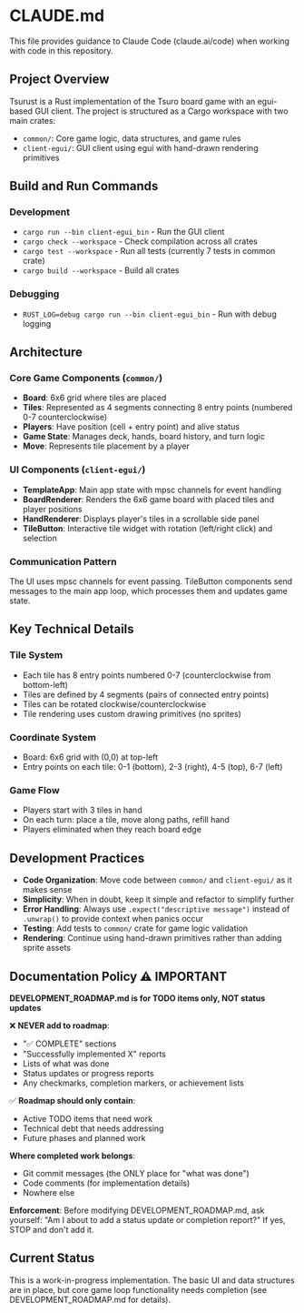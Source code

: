 # CLAUDE.md

This file provides guidance to Claude Code (claude.ai/code) when working with code in this repository.

## Project Overview

Tsurust is a Rust implementation of the Tsuro board game with an egui-based GUI client. The project is structured as a Cargo workspace with two main crates:

- `common/`: Core game logic, data structures, and game rules
- `client-egui/`: GUI client using egui with hand-drawn rendering primitives

## Build and Run Commands

### Development
- `cargo run --bin client-egui_bin` - Run the GUI client
- `cargo check --workspace` - Check compilation across all crates
- `cargo test --workspace` - Run all tests (currently 7 tests in common crate)
- `cargo build --workspace` - Build all crates

### Debugging
- `RUST_LOG=debug cargo run --bin client-egui_bin` - Run with debug logging

## Architecture

### Core Game Components (`common/`)
- **Board**: 6x6 grid where tiles are placed
- **Tiles**: Represented as 4 segments connecting 8 entry points (numbered 0-7 counterclockwise)
- **Players**: Have position (cell + entry point) and alive status
- **Game State**: Manages deck, hands, board history, and turn logic
- **Move**: Represents tile placement by a player

### UI Components (`client-egui/`)
- **TemplateApp**: Main app state with mpsc channels for event handling
- **BoardRenderer**: Renders the 6x6 game board with placed tiles and player positions
- **HandRenderer**: Displays player's tiles in a scrollable side panel
- **TileButton**: Interactive tile widget with rotation (left/right click) and selection

### Communication Pattern
The UI uses mpsc channels for event passing. TileButton components send messages to the main app loop, which processes them and updates game state.

## Key Technical Details

### Tile System
- Each tile has 8 entry points numbered 0-7 (counterclockwise from bottom-left)
- Tiles are defined by 4 segments (pairs of connected entry points)
- Tiles can be rotated clockwise/counterclockwise
- Tile rendering uses custom drawing primitives (no sprites)

### Coordinate System
- Board: 6x6 grid with (0,0) at top-left
- Entry points on each tile: 0-1 (bottom), 2-3 (right), 4-5 (top), 6-7 (left)

### Game Flow
- Players start with 3 tiles in hand
- On each turn: place a tile, move along paths, refill hand
- Players eliminated when they reach board edge

## Development Practices

- **Code Organization**: Move code between `common/` and `client-egui/` as it makes sense
- **Simplicity**: When in doubt, keep it simple and refactor to simplify further
- **Error Handling**: Always use `.expect("descriptive message")` instead of `.unwrap()` to provide context when panics occur
- **Testing**: Add tests to `common/` crate for game logic validation
- **Rendering**: Continue using hand-drawn primitives rather than adding sprite assets

## Documentation Policy ⚠️ IMPORTANT

**DEVELOPMENT_ROADMAP.md is for TODO items only, NOT status updates**

❌ **NEVER add to roadmap**:
- "✅ COMPLETE" sections
- "Successfully implemented X" reports
- Lists of what was done
- Status updates or progress reports
- Any checkmarks, completion markers, or achievement lists

✅ **Roadmap should only contain**:
- Active TODO items that need work
- Technical debt that needs addressing
- Future phases and planned work

**Where completed work belongs**:
- Git commit messages (the ONLY place for "what was done")
- Code comments (for implementation details)
- Nowhere else

**Enforcement**: Before modifying DEVELOPMENT_ROADMAP.md, ask yourself: "Am I about to add a status update or completion report?" If yes, STOP and don't add it.

## Current Status

This is a work-in-progress implementation. The basic UI and data structures are in place, but core game loop functionality needs completion (see DEVELOPMENT_ROADMAP.md for details).